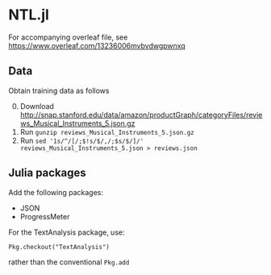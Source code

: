 # NTL.jl

For accompanying overleaf file, see https://www.overleaf.com/13236006mvbvdwgpwnxq

## Data

Obtain training data as follows

0. Download http://snap.stanford.edu/data/amazon/productGraph/categoryFiles/reviews_Musical_Instruments_5.json.gz
0. Run `gunzip reviews_Musical_Instruments_5.json.gz`
0. Run `sed '1s/^/[/;$!s/$/,/;$s/$/]/' reviews_Musical_Instruments_5.json > reviews.json`

## Julia packages

Add the following packages:
 - JSON
 - ProgressMeter

For the TextAnalysis package, use:

    Pkg.checkout("TextAnalysis")

rather than the conventional `Pkg.add`
